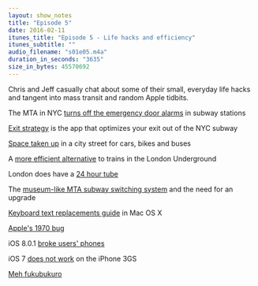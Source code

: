 ```yaml
---
layout: show_notes
title: "Episode 5"
date: 2016-02-11
itunes_title: "Episode 5 - Life hacks and efficiency"
itunes_subtitle: ""
audio_filename: "s01e05.m4a"
duration_in_seconds: "3635"
size_in_bytes: 45570692
---
```


Chris and Jeff casually chat about some of their small, everyday life hacks and tangent into mass transit and random Apple tidbits.

The MTA in NYC [turns off the emergency door alarms](http://www.nytimes.com/2015/01/01/nyregion/exit-alarms-in-the-subways-are-silenced-by-the-mta.html?_r=0) in subway stations

[Exit strategy](http://www.exitstrategynyc.com) is the app that optimizes your exit out of the NYC subway

[Space taken up](http://blog.cellbikes.com.au/2012/09/australia-re-creates-world-famous-transport-photo/) in a city street for cars, bikes and buses

A [more efficient alternative](http://www.wired.com/2015/09/real-plan-replace-londons-tube-moving-walkways/) to trains in the London Underground

London does have a [24 hour tube](https://tfl.gov.uk/campaign/tube-improvements/the-future-of-the-tube/night-tube)

The [museum-like MTA subway switching system](https://www.youtube.com/watch?v=Mjx3S3UjmnA) and the need for an upgrade

[Keyboard text replacements guide](https://www.yahoo.com/tech/how-to-use-the-handy-text-substitution-feature-in-mac-88370315199.html) in Mac OS X

[Apple's 1970 bug](http://www.macrumors.com/2016/02/15/apple-to-fix-january-1-1970-date-bug-ios/)

iOS 8.0.1 [broke users' phones ](http://appleinsider.com/articles/14/09/24/apples-ios-801-update-breaks-cellular-connectivity-touch-id-support-for-many-users)

iOS 7 [does not work](http://apple.stackexchange.com/questions/144514/why-cant-i-download-ios-7-on-my-iphone-3gs) on the iPhone 3GS 

[Meh fukubukuro](https://meh.com/deals/fukubukuro)
